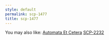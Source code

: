 ```yaml
---
style: default
permalink: scp-1477
title: scp-1477
---
```

You may also like:
[Automata Et Cetera](http://scp-wiki.net/automata-et-cetera)
[SCP-2232](http://scp-wiki.net/scp-2232)